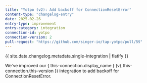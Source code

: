 ```yaml
---
title: "Yotpo (v2): Add backoff for ConnectionResetError"
content-type: "changelog-entry"
date: 2025-02-26
entry-type: improvement
entry-category: integration
connection-id: yotpo
connection-version: 2
pull-request: "https://github.com/singer-io/tap-yotpo/pull/59"
---
```

{{ site.data.changelog.metadata.single-integration | flatify }}

We've improved our { this-connection.display_name } (v{ this-connection.this-version }) integration to add backoff for ConnectionResetError.